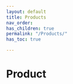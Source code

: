 ```yaml
---
layout: default
title: Products
nav_order: 
has_children: true
permalink: "/Products/"
has_toc: true

---
```

# Product